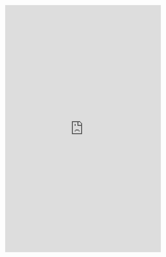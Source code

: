 <iframe src="https://www.kaggle.com/embed/luthei/vit-vs-cnn-on-wikiart?kernelSessionId=156184268" height="800" style="margin: 0 auto; width: 100%; max-width: 950px;" frameborder="0" scrolling="auto" title="ViT vs. CNN on WikiArt"></iframe>
